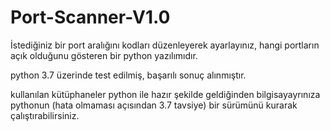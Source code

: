 # Port-Scanner-V1.0
İstediğiniz bir port aralığını  kodları düzenleyerek ayarlayınız, hangi portların açık  olduğunu gösteren bir python yazılımıdır.


python 3.7 üzerinde test edilmiş, başarılı sonuç alınmıştır. 

kullanılan kütüphaneler python ile hazır şekilde geldiğinden
bilgisayayrınıza pythonun (hata olmaması açısından 3.7 tavsiye) bir sürümünü kurarak çalıştırabilirsiniz.
